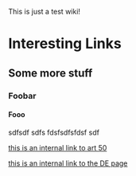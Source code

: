 This is just a test wiki!

# Interesting Links

## Some more stuff

### Foobar

#### Fooo

sdfsdf sdfs fdsfsdfsfdsf sdf

[this is an internal link to art 50]({{'gdpr-article-50'|href}})

[this is an internal link to the DE page]({{'gdpr-article-50'|full_href(language='de')}})
